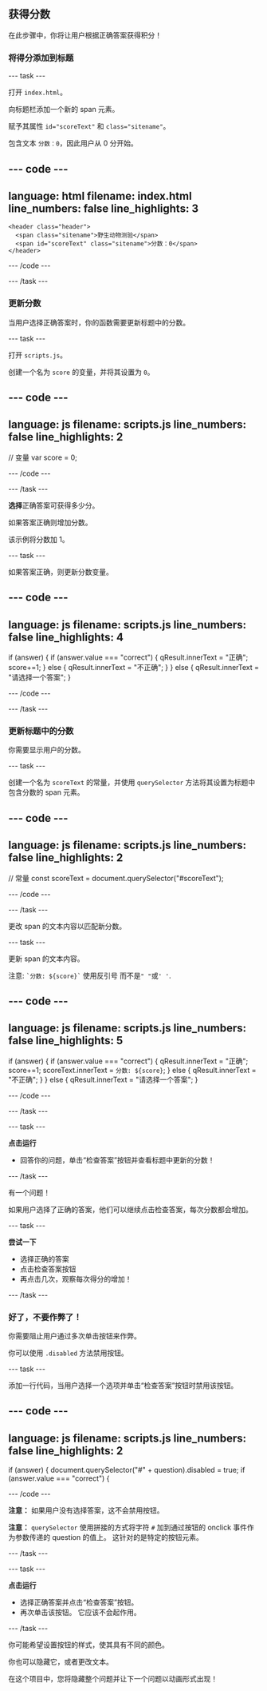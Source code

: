 ## 获得分数

在此步骤中，你将让用户根据正确答案获得积分！

### 将得分添加到标题

--- task ---

打开 `index.html`。

向标题栏添加一个新的 span 元素。

赋予其属性 `id="scoreText"` 和 `class="sitename"`。

包含文本 `分数：0`，因此用户从 0 分开始。

--- code ---
---
language: html
filename: index.html
line_numbers: false
line_highlights: 3
---

    <header class="header">
      <span class="sitename">野生动物测验</span>
      <span id="scoreText" class="sitename">分数：0</span>
    </header>

--- /code ---

--- /task ---

### 更新分数

当用户选择正确答案时，你的函数需要更新标题中的分数。

--- task ---

打开 `scripts.js`。

创建一个名为 `score` 的变量，并将其设置为 `0`。

--- code ---
---
language: js
filename: scripts.js
line_numbers: false
line_highlights: 2
---

// 变量
var score = 0;

--- /code ---

--- /task ---

**选择**正确答案可获得多少分。

如果答案正确则增加分数。

该示例将分数加 1。

--- task ---

如果答案正确，则更新分数变量。

--- code ---
---
language: js
filename: scripts.js
line_numbers: false
line_highlights: 4
---

  if (answer) {
    if (answer.value === "correct") {
      qResult.innerText = "正确";
      score+=1;
    } else {
      qResult.innerText = "不正确";
    }
  } else {
    qResult.innerText = "请选择一个答案";
  }

--- /code ---

--- /task ---

### 更新标题中的分数

你需要显示用户的分数。

--- task ---

创建一个名为 `scoreText` 的常量，并使用 `querySelector` 方法将其设置为标题中包含分数的 span 元素。

--- code ---
---
language: js
filename: scripts.js
line_numbers: false
line_highlights: 2
---

// 常量
const scoreText = document.querySelector("#scoreText");

--- /code ---

--- /task ---

更改 span 的文本内容以匹配新分数。

--- task ---

更新 span 的文本内容。

注意: ``` `分数: ${score}` ``` 使用反引号 而不是`" "`或`' '`.

--- code ---
---
language: js
filename: scripts.js
line_numbers: false
line_highlights: 5
---

  if (answer) {
    if (answer.value === "correct") {
      qResult.innerText = "正确";
      score+=1;
      scoreText.innerText = `分数: ${score}`;
    } else {
      qResult.innerText = "不正确";
    }
  } else {
    qResult.innerText = "请选择一个答案";
  }

--- /code ---

--- /task ---

--- task ---

**点击运行**

- 回答你的问题，单击“检查答案”按钮并查看标题中更新的分数！

--- /task ---

有一个问题！

如果用户选择了正确的答案，他们可以继续点击检查答案，每次分数都会增加。

--- task ---

**尝试一下**

- 选择正确的答案
- 点击检查答案按钮
- 再点击几次，观察每次得分的增加！

--- /task ---

### 好了，不要作弊了！

你需要阻止用户通过多次单击按钮来作弊。

你可以使用 `.disabled` 方法禁用按钮。

--- task ---

添加一行代码，当用户选择一个选项并单击“检查答案”按钮时禁用该按钮。

--- code ---
---
language: js
filename: scripts.js
line_numbers: false
line_highlights: 2
---

  if (answer) {
    document.querySelector("#" + question).disabled = true;
    if (answer.value === "correct") {

--- /code ---

**注意：** 如果用户没有选择答案，这不会禁用按钮。

**注意：** `querySelector` 使用拼接的方式将字符 `#` 加到通过按钮的 onclick 事件作为参数传递的 question 的值上。 这针对的是特定的按钮元素。

--- /task ---

--- task ---

**点击运行**

- 选择正确答案并点击“检查答案”按钮。
- 再次单击该按钮。 它应该不会起作用。

--- /task ---

你可能希望设置按钮的样式，使其具有不同的颜色。

你也可以隐藏它，或者更改文本。

在这个项目中，您将隐藏整个问题并让下一个问题以动画形式出现！
